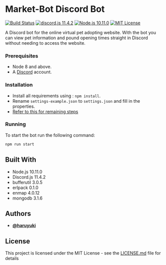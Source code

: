 # Market-Bot Discord Bot

[![Build Status](https://travis-ci.com/haruyuki/Market-Bot.svg?token=sz9EfaY65y1dePiQtxzm&branch=master)](https://travis-ci.com/haruyuki/Market-Bot)
[![discord.js 11.4.2](https://img.shields.io/badge/discord.js-11.4.2-blue.svg)](https://discord.js.org/)
[![Node.js 10.11.0](https://img.shields.io/badge/Node.js-10.11.0-green.svg)](https://nodejs.org/en/)
[![MIT License](https://img.shields.io/badge/License-MIT-blue.svg)](https://github.com/haruyuki/Market-Bot/blob/master/README.md)

A Discord bot for the online virtual pet adopting website. With the bot you can view pet information and pound opening times straight in Discord without needing to access the website.

### Prerequisites

* Node 8 and above.
* A [Discord](https://discordapp.com) account.

### Installation
* Install all requirements using : `npm install`.
* Rename `settings-example.json` to `settings.json` and fill in the properties.
* [Refer to this for remaining steps](https://github.com/haruyuki/Market-Bot/wiki/Installation)

### Running

To start the bot run the following command:
```bash
npm run start
```

## Built With

* Node.js 10.11.0
* Discord.js 11.4.2
* bufferutil 3.0.5
* erlpack 0.1.0
* enmap 4.0.12
* mongodb 3.1.6

## Authors

* [**@haruyuki**](https://github.com/haruyuki)

## License

This project is licensed under the MIT License - see the [LICENSE.md](LICENSE) file for details
